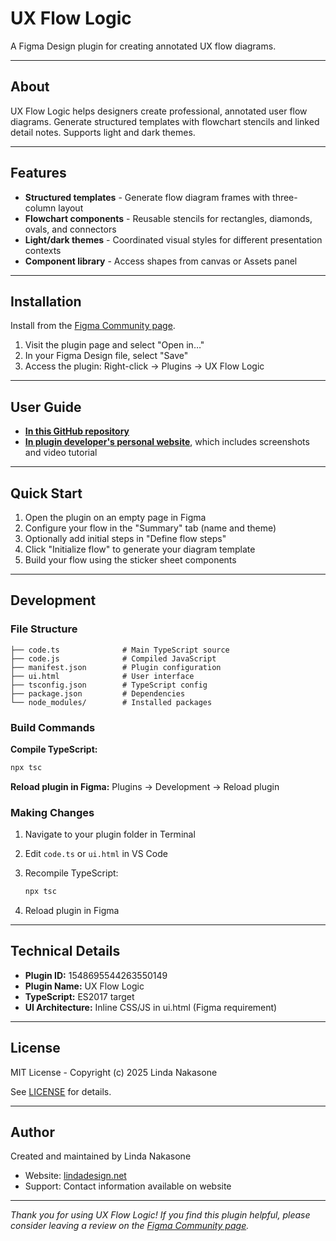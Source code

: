# UX Flow Logic

A Figma Design plugin for creating annotated UX flow diagrams.

---

## About

UX Flow Logic helps designers create professional, annotated user flow diagrams. Generate structured templates with flowchart stencils and linked detail notes. Supports light and dark themes.

---

## Features

- **Structured templates** - Generate flow diagram frames with three-column layout
- **Flowchart components** - Reusable stencils for rectangles, diamonds, ovals, and connectors
- **Light/dark themes** - Coordinated visual styles for different presentation contexts
- **Component library** - Access shapes from canvas or Assets panel

---

## Installation

Install from the [Figma Community page](https://www.figma.com/community/plugin/1548695544263550149/ux-flow-logic).

1. Visit the plugin page and select "Open in…"
2. In your Figma Design file, select "Save"
3. Access the plugin: Right-click → Plugins → UX Flow Logic

---

## User Guide

- **[In this GitHub repository](https://github.com/linda-n-design/figma-ux-flow-logic/blob/main/docs/UserGuide.md)**
- **[In plugin developer's personal website](https://lindadesign.net/figma-plugin/ux_flow_logic.html)**, which includes screenshots and video tutorial

---

## Quick Start

1. Open the plugin on an empty page in Figma
2. Configure your flow in the "Summary" tab (name and theme)
3. Optionally add initial steps in "Define flow steps"
4. Click "Initialize flow" to generate your diagram template
5. Build your flow using the sticker sheet components

---

## Development

### File Structure
```
├── code.ts              # Main TypeScript source
├── code.js              # Compiled JavaScript
├── manifest.json        # Plugin configuration
├── ui.html              # User interface
├── tsconfig.json        # TypeScript config
├── package.json         # Dependencies
└── node_modules/        # Installed packages
```

### Build Commands

**Compile TypeScript:**
```bash
npx tsc
```

**Reload plugin in Figma:**
Plugins → Development → Reload plugin

### Making Changes

1. Navigate to your plugin folder in Terminal

2. Edit `code.ts` or `ui.html` in VS Code

3. Recompile TypeScript:
   ```bash
   npx tsc
   ```

4. Reload plugin in Figma

---

## Technical Details

- **Plugin ID:** 1548695544263550149
- **Plugin Name:** UX Flow Logic
- **TypeScript:** ES2017 target
- **UI Architecture:** Inline CSS/JS in ui.html (Figma requirement)

---

## License

MIT License - Copyright (c) 2025 Linda Nakasone

See [LICENSE](LICENSE) for details.

---

## Author

Created and maintained by Linda Nakasone

- Website: [lindadesign.net](http://lindadesign.net)
- Support: Contact information available on website

---

*Thank you for using UX Flow Logic! If you find this plugin helpful, please consider leaving a review on the [Figma Community page](https://www.figma.com/community/plugin/1548695544263550149/ux-flow-logic).*